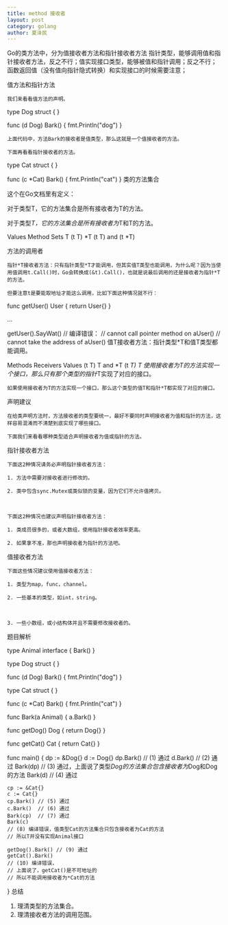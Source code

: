 ```yaml
---
title: method 接收者
layout: post
category: golang
author: 夏泽民
---
```

Go的类方法中，分为值接收者方法和指针接收者方法
指针类型，能够调用值和指针接收者方法，反之不行；值实现接口类型，能够被值和指针调用；反之不行；
函数返回值（没有值向指针隐式转换）和实现接口的时候需要注意；
<!-- more -->
值方法和指针方法

    我们来看看值方法的声明。

type Dog struct {
}

func (d Dog) Bark() {
    fmt.Println("dog")
}

    上面代码中，方法Bark的接收者是值类型，那么这就是一个值接收者的方法。

    下面再看看指针接收者的方法。

type Cat struct {
}

func (c *Cat) Bark() {
    fmt.Println("cat")
}
类的方法集合

这个在Go文档里有定义：

对于类型T，它的方法集合是所有接收者为T的方法。

对于类型*T，它的方法集合是所有接收者为*T和T的方法。



Values	Method Sets
T	(t T)
*T	(t T) and (t *T)
    

方法的调用者

    指针*T接收者方法：只有指针类型*T才能调用，但其实值T类型也能调用，为什么呢？因为当使用值调用t.Call()时，Go会转换成(&t).Call()，也就是说最后调用的还是接收者为指针*T的方法。

    但要注意t是要能取地址才能这么调用，比如下面这种情况就不行：

func getUser() User {
    return User{}
}

...

getUser().SayWat()
// 编译错误：
// cannot call pointer method on aUser()
// cannot take the address of aUser()
    值T接收者方法：指针类型*T和值T类型都能调用。



Methods Receivers	Values
(t T)	T and *T
(t *T)	*T
    使用接收者为*T的方法实现一个接口，那么只有那个类型的指针*T实现了对应的接口。  

    如果使用接收者为T的方法实现一个接口，那么这个类型的值T和指针*T都实现了对应的接口。



声明建议

    在给类声明方法时，方法接收者的类型要统一，最好不要同时声明接收者为值和指针的方法，这样容易混淆而不清楚到底实现了哪些接口。

    下面我们来看看哪种类型适合声明接收者为值或指针的方法。



指针接收者方法

    下面这2种情况请务必声明指针接收者方法：

    1. 方法中需要对接收者进行修改的。

    2. 类中包含sync.Mutex或类似锁的变量，因为它们不允许值拷贝。

    

    下面这2种情况也建议声明指针接收者方法：

    1. 类成员很多的，或者大数组，使用指针接收者效率更高。

    2. 如果拿不准，那也声明接收者为指针的方法吧。



值接收者方法

    下面这些情况建议使用值接收者方法：

    1. 类型为map，func，channel。

    2. 一些基本的类型，如int，string。



    3. 一些小数组，或小结构体并且不需要修改接收者的。



题目解析

    

type Animal interface {
    Bark()
}

type Dog struct {
}

func (d Dog) Bark() {
    fmt.Println("dog")
}

type Cat struct {
}

func (c *Cat) Bark() {
    fmt.Println("cat")
}

func Bark(a Animal) {
    a.Bark()
}

func getDog() Dog {
    return Dog{}
}

func getCat() Cat {
    return Cat{}
}

func main() {
    dp := &Dog{}
    d := Dog{}
    dp.Bark() // (1) 通过
    d.Bark()  // (2) 通过
    Bark(dp)
    // (3) 通过，上面说了类型*Dog的方法集合包含接收者为*Dog和Dog的方法
    Bark(d)   // (4) 通过

    cp := &Cat{}
    c := Cat{}
    cp.Bark() // (5) 通过
    c.Bark()  // (6) 通过
    Bark(cp)  // (7) 通过
    Bark(c)
    // (8) 编译错误，值类型Cat的方法集合只包含接收者为Cat的方法
    // 所以T并没有实现Animal接口
    
    getDog().Bark() // (9) 通过
    getCat().Bark()
    // (10) 编译错误，
    // 上面说了，getCat()是不可地址的
    // 所以不能调用接收者为*Cat的方法
}
总结
1. 理清类型的方法集合。
2. 理清接收者方法的调用范围。 
